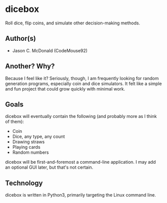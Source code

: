 # dicebox
Roll dice, flip coins, and simulate other decision-making methods.

## Author(s)

- Jason C. McDonald (CodeMouse92)

## Another? Why?
Because I feel like it? Seriously, though, I am frequently looking for random generation programs, especially coin and dice simulators. It felt like a simple and fun project that could grow quickly with minimal work.

## Goals
dicebox will eventually contain the following (and probably more as I think of them):

- Coin
- Dice, any type, any count
- Drawing straws
- Playing cards
- Random numbers

dicebox will be first-and-foremost a command-line application. I may add an optional GUI later, but that's not certain.

## Technology

dicebox is written in Python3, primarily targeting the Linux command line.
